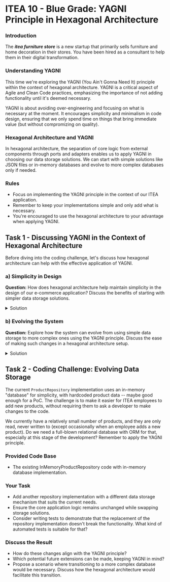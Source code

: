 # ITEA 10 - Blue Grade: YAGNI Principle in Hexagonal Architecture

### Introduction

The ***itea furniture store*** is a new startup that primarily sells furniture
and home decoration in their stores. You have been hired as a consultant to
help them in their digital transformation.

### Understanding YAGNI

This time we're exploring the YAGNI (You Ain't Gonna Need It) principle within
the context of hexagonal architecture. YAGNI is a critical aspect of Agile and
Clean Code practices, emphasizing the importance of not adding functionality
until it's deemed necessary.

YAGNI is about avoiding over-engineering and focusing on what is necessary at
the moment. It encourages simplicity and minimalism in code design, ensuring
that we only spend time on things that bring immediate value (but without
compromizing on quality).

### Hexagonal Architecture and YAGNI

In hexagonal architecture, the separation of core logic from external components
through ports and adapters enables us to apply YAGNI in choosing our data
storage solutions. We can start with simple solutions like JSON files or
in-memory databases and evolve to more complex databases only if needed.

### Rules

- Focus on implementing the YAGNI principle in the context of our ITEA
  application.
- Remember to keep your implementations simple and only add what is necessary.
- You're encouraged to use the hexagonal architecture to your advantage when
  applying YAGNI.

## Task 1 - Discussing YAGNI in the Context of Hexagonal Architecture

Before diving into the coding challenge, let's discuss how hexagonal
architecture can help with the effective application of YAGNI.

### a) **Simplicity in Design**<br/>

**Question:** How does hexagonal architecture help maintain simplicity in the
design of our e-commerce application? Discuss the benefits of starting with
simpler data storage solutions.

<details>
<summary>Solution</summary>

- Hexagonal architecture aids in maintaining simplicity by segregating the core
  business logic from external interfaces like data storage, using ports and
  adapters.
- This separation ensures that the core logic is not coupled with
  storage-specific details, keeping it simple and focused.
- Starting with simpler storage solutions like in-memory databases reduces
  initial complexity and facilitates easier testing and flexibility for future
  changes.
</details>

### b) **Evolving the System**<br/>

**Question:** Explore how the system can evolve from using simple data storage
to more complex ones using the YAGNI principle. Discuss the ease of making such
changes in a hexagonal architecture setup.

<details>
<summary>Solution</summary>

- When applying YAGNI, the system evolves to include complex components only as
  needed, avoiding unnecessary initial work.
- Hexagonal architecture allows for smooth transitions in data storage without
  impacting the core logic, by simply replacing or extending adapters.
- For instance, upgrading from an in-memory database to a persistent storage
  solution can be done by introducing a new adapter, with no changes required in
  the core application.
</details>


## Task 2 - Coding Challenge: Evolving Data Storage

The current `ProductRepository` implementation uses an in-memory "database" for
simplicity, with hardcoded product data -- maybe good enough for a PoC. The
challenge is to make it easier for ITEA employees to add new products, without
requiring them to ask a developer to make changes to the code.

We currently have a relatively small number of products, and they are only read,
never written to (except occasionally when an employee adds a new product).
Do we need a full-blown relational database with ORM for that, especially at
this stage of the development? Remember to apply the YAGNI principle.

### Provided Code Base

- The existing InMemoryProductRepository code with in-memory database implementation.

### Your Task

- Add another repository implementation with a different data storage mechanism
  that suits the current needs.
- Ensure the core application logic remains unchanged while swapping storage solutions.
- Consider writing tests to demonstrate that the replacement of the repository
  implementation doesn't break the functionality. What kind of automated tests is
  suitable for that?

### Discuss the Result

- How do these changes align with the YAGNI principle?
- Which potential future extensions can be made, keeping YAGNI in mind?
- Propose a scenario where transitioning to a more complex database would be
  necessary. Discuss how the hexagonal architecture would facilitate this transition.
